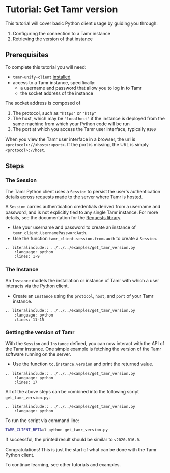 # Tutorial: Get Tamr version
This tutorial will cover basic Python client usage by guiding you through:
1. Configuring the connection to a Tamr instance
2. Retrieving the version of that instance

## Prerequisites
To complete this tutorial you will need:
- `tamr-unify-client` [installed](../../user-guide/installation)
- access to a Tamr instance, specifically:
  - a username and password that allow you to log in to Tamr
  - the socket address of the instance

The socket address is composed of
1. The protocol, such as `"https"` or `"http"`
2. The host, which may be `"localhost"` if the instance is deployed from the same machine from which your Python code will be run
3. The port at which you access the Tamr user interface, typically `9100`

When you view the Tamr user interface in a browser, the url is `<protocol>://<host>:<port>`. If the port is missing, the URL is simply `<protocol>://host`.

## Steps
### The Session
The Tamr Python client uses a `Session` to persist the user's authentication details across requests made to the server where Tamr is hosted.

A `Session` carries authentication credentials derived from a username and password, and is not explicitly tied to any single Tamr instance. For more details, see the documentation for the [Requests library](https://requests.readthedocs.io/en/master/user/advanced/#session-objects).

 - Use your username and password to create an instance of `tamr_client.UsernamePasswordAuth`.
 - Use the function `tamr_client.session.from.auth` to create a `Session`.
```eval_rst
.. literalinclude:: ../../../examples/get_tamr_version.py
    :language: python
    :lines: 1-9
```
### The Instance
An `Instance` models the installation or instance of Tamr with which a user interacts via the Python client.

- Create an `Instance` using the `protocol`, `host`, and `port` of your Tamr instance.
```eval_rst
.. literalinclude:: ../../../examples/get_tamr_version.py
    :language: python
    :lines: 11-15
```
### Getting the version of Tamr
With the `Session` and `Instance` defined, you can now interact with the API of the Tamr instance.  One simple example is fetching the version of the Tamr software running on the server.

- Use the function `tc.instance.version` and print the returned value.

```eval_rst
.. literalinclude:: ../../../examples/get_tamr_version.py
    :language: python
    :lines: 17
```

All of the above steps can be combined into the following script `get_tamr_version.py`:

```eval_rst
.. literalinclude:: ../../../examples/get_tamr_version.py
    :language: python
```
To run the script via command line:
```bash
TAMR_CLIENT_BETA=1 python get_tamr_version.py
```

If successful, the printed result should be similar to `v2020.016.0`.

Congratulations! This is just the start of what can be done with the Tamr Python client.

To continue learning, see other tutorials and examples.